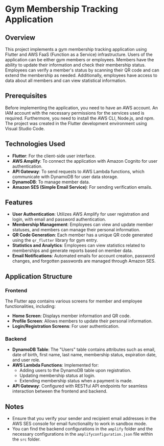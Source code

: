 # Gym Membership Tracking Application

## Overview
This project implements a gym membership tracking application using Flutter and AWS FaaS (Function as a Service) infrastructure. Users of the application can be either gym members or employees. Members have the ability to update their information and check their membership status. Employees can verify a member's status by scanning their QR code and can extend the membership as needed. Additionally, employees have access to data about all members and can view statistical information.

## Prerequisites
Before implementing the application, you need to have an AWS account. An IAM account with the necessary permissions for the services used is required. Furthermore, you need to install the AWS CLI, Node.js, and npm. The project was created in the Flutter development environment using Visual Studio Code.

## Technologies Used
- **Flutter**: For the client-side user interface.
- **AWS Amplify**: To connect the application with Amazon Cognito for user authentication.
- **API Gateway**: To send requests to AWS Lambda functions, which communicate with DynamoDB for user data storage.
- **DynamoDB**: To manage member data.
- **Amazon SES (Simple Email Service)**: For sending verification emails.

## Features
- **User Authentication**: Utilizes AWS Amplify for user registration and login, with email and password authentication.
- **Membership Management**: Employees can view and update member statuses, and members can manage their personal information.
- **QR Code Generation**: Each member has a unique QR code generated using the `qr_flutter` library for gym entry.
- **Statistics and Analytics**: Employees can view statistics related to memberships and generate reports based on member data.
- **Email Notifications**: Automated emails for account creation, password changes, and forgotten passwords are managed through Amazon SES.

## Application Structure
### Frontend
The Flutter app contains various screens for member and employee functionalities, including:
- **Home Screen**: Displays member information and QR code.
- **Profile Screen**: Allows members to update their personal information.
- **Login/Registration Screens**: For user authentication.

### Backend
- **DynamoDB Table**: The "Users" table contains attributes such as email, date of birth, first name, last name, membership status, expiration date, and user role.
- **AWS Lambda Functions**: Implemented for:
  - Adding users to the DynamoDB table upon registration.
  - Updating membership status at login.
  - Extending membership status when a payment is made.
- **API Gateway**: Configured with RESTful API endpoints for seamless interaction between the frontend and backend.

## Notes
- Ensure that you verify your sender and recipient email addresses in the AWS SES console for email functionality to work in sandbox mode.
- You can find the backend configurations in the `amplify` folder and the necessary configurations in the `amplifyconfiguration.json` file within the `src` folder.

